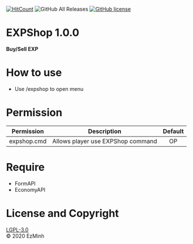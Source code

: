 [![HitCount](http://hits.dwyl.com/EzMinh/EXPShop.svg)](http://hits.dwyl.com/EzMinh/EXPShop)
![GitHub All Releases](https://img.shields.io/github/downloads/EzMinh/EXPShop/total)
[![GitHub license](https://img.shields.io/github/license/EzMinh/EXPShop)](https://github.com/EzMinh/EXPShop/blob/master/LICENSE)
# EXPShop 1.0.0
**Buy/Sell EXP**
# How to use
- Use /expshop to open menu
# Permission
|  Permission |            Description            | Default |
|:-----------:|:---------------------------------:|:-------:|
| expshop.cmd | Allows player use EXPShop command |    OP   |
# Require
- FormAPI
- EconomyAPI
# License and Copyright
[LGPL-3.0](https://github.com/EzMinh/EXPShop/blob/master/LICENSE) <br/>
© 2020 EzMinh
